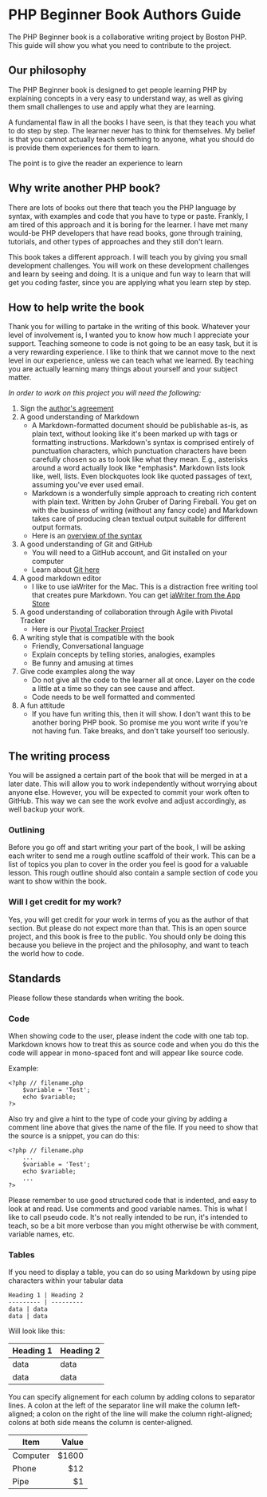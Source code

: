 # PHP Beginner Book Authors Guide
The PHP Beginner book is a collaborative writing project by Boston PHP. This guide will show you what you need to contribute to the project.

## Our philosophy
The PHP Beginner book is designed to get people learning PHP by explaining concepts in a very easy to understand way, as well as giving them small challenges to use and apply what they are learning.

A fundamental flaw in all the books I have seen, is that they teach you what to do step by step. The learner never has to think for themselves. My belief is that you cannot actually teach something to anyone, what you should do is provide them experiences for them to learn. 

The point is to give the reader an experience to learn

## Why write another PHP book?
There are lots of books out there that teach you the PHP language by syntax, with examples and code that you have to type or paste. Frankly, I am tired of this approach and it is boring for the learner. I have met many would-be PHP developers that have read books, gone through training, tutorials, and other types of approaches and they still don't learn.
 
This book takes a different approach. I will teach you by giving you small development challenges. You will work on these development challenges and learn by seeing and doing. It is a unique and fun way to learn that will get you coding faster, since you are applying what you learn step by step.

## How to help write the book
Thank you for willing to partake in the writing of this book. Whatever your level of involvement is, I wanted you to know how much I appreciate your support. Teaching someone to code is not going to be an easy task, but it is a very rewarding experience. I like to think that we cannot move to the next level in our experience, unless we can teach what we learned. By teaching you are actually learning many things about yourself and your subject matter.

*In order to work on this project you will need the following:*

1. Sign the [author's agreement](https://github.com/bostonphp/PHP-Beginners-Book/blob/master/authors_guide/agreement.markdown)
2. A good understanding of Markdown
	- A Markdown-formatted document should be publishable as-is, as plain text, without looking like it's been marked up with tags or formatting instructions. Markdown's syntax is comprised entirely of punctuation characters, which punctuation characters have been carefully chosen so as to look like what they mean. E.g., asterisks around a word actually look like \*emphasis\*. Markdown lists look like, well, lists. Even blockquotes look like quoted passages of text, assuming you've ever used email.
	- Markdown is a wonderfully simple approach to creating rich content with plain text. Written by John Gruber of Daring Fireball. You get on with the business of writing (without any fancy code) and Markdown takes care of producing clean textual output suitable for different output formats.
	- Here is an [overview of the syntax](http://daringfireball.net/projects/markdown/syntax)  
3. A good understanding of Git and GitHub
	- You will need to a GitHub account, and Git installed on your computer
	- Learn about [Git here](http://progit.org/book/ch1-3.html) 
4. A good markdown editor
	- I like to use iaWriter for the Mac. This is a distraction free writing tool that creates pure Markdown. You can get [iaWriter from the App Store](http://itunes.apple.com/us/app/ia-writer/id439623248?mt=12) 
5. A good understanding of collaboration through Agile with Pivotal Tracker
	- Here is our [Pivotal Tracker Project](https://www.pivotaltracker.com/projects/322967) 
6. A writing style that is compatible with the book
	- Friendly, Conversational language
	- Explain concepts by telling stories, analogies, examples
	- Be funny and amusing at times
7. Give code examples along the way
	- Do not give all the code to the learner all at once. Layer on the code a little at a time so they can see cause and affect.
	- Code needs to be well formatted and commented
8. A fun attitude
	- If you have fun writing this, then it will show. I don't want this to be another boring PHP book. So promise me you wont write if you're not having fun. Take breaks, and don't take yourself too seriously. 

## The writing process
You will be assigned a certain part of the book that will be merged in at a later date. This will allow you to work independently without worrying about anyone else. However, you will be expected to commit your work often to GitHub. This way we can see the work evolve and adjust accordingly, as well backup your work.

### Outlining
Before you go off and start writing your part of the book, I will be asking each writer to send me a rough outline scaffold of their work. This can be a list of topics you plan to cover in the order you feel is good for a valuable lesson. This rough outline should also contain a sample section of code you want to show within the book.

### Will I get credit for my work?
Yes, you will get credit for your work in terms of you as the author of that section. But please do not expect more than that. This is an open source project, and this book is free to the public. You should only be doing this because you believe in the project and the philosophy, and want to teach the world how to code.

## Standards
Please follow these standards when writing the book.

### Code
When showing code to the user, please indent the code with one tab top. Markdown knows how to treat this as source code and when you do this the code will appear in mono-spaced font and will appear like source code.

Example:

	<?php // filename.php
		$variable = 'Test';
		echo $variable;
	?>

Also try and give a hint to the type of code your giving by adding a comment line above that gives the name of the file. If you need to show that the source is a snippet, you can do this:

	<?php // filename.php
		...
		$variable = 'Test';
		echo $variable;
		...
	?>

Please remember to use good structured code that is indented, and easy to look at and read. Use comments and good variable names. This is what I like to call pseudo code. It's not really intended to be run, it's intended to teach, so be a bit more verbose than you might otherwise be with comment, variable names, etc.

### Tables
If you need to display a table, you can do so using Markdown by using pipe characters within your tabular data

~~~~~~~~~~~~~~~~~~~~~
Heading 1 | Heading 2
--------- | ---------
data | data
data | data
~~~~~~~~~~~~~~~~~~~~~

Will look like this:

Heading 1 | Heading 2
--------- | ---------
data | data
data | data

You can specify alignement for each column by adding colons to separator lines. A colon at the left of the separator line will make the column left-aligned; a colon on the right of the line will make the column right-aligned; colons at both side means the column is center-aligned.

| Item      | Value |
| --------- | -----:|
| Computer  | $1600 |
| Phone     |   $12 |
| Pipe      |    $1 |


